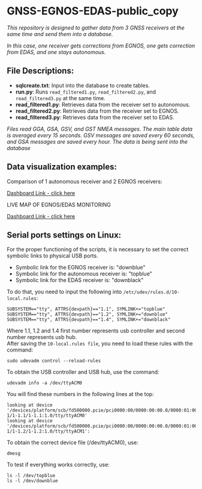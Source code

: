 # GNSS-EGNOS-EDAS-public_copy

*This repository is designed to gather data from 3 GNSS receivers at the same time and send them into a database.*  

*In this case, one receiver gets corrections from EGNOS, one gets correction from EDAS, and one stays autonomous.*


## File Descriptions:

- **sqlcreate.txt**: Input into the database to create tables.
- **run.py**: Runs `read_filtered1.py`, `read_filtered2.py`, and `read_filtered3.py` at the same time.
- **read_filtered1.py**: Retrieves data from the receiver set to autonomous.
- **read_filtered2.py**: Retrieves data from the receiver set to EGNOS.
- **read_filtered3.py**: Retrieves data from the receiver set to EDAS.

*Files read GGA, GSA, GSV, and GST NMEA messages. The main table data is averaged every 15 seconds. GSV messages are saved every 60 seconds, and GSA messages are saved every hour. The data is being sent into the database*
## Data visualization examples:

Comparison of 1 autonomous receiver and 2 EGNOS receivers:

[Dashboard Link - click here](https://snapshots.raintank.io/dashboard/snapshot/ydCzoeqLxJwCxJpAXFZ671sX4aNz1fIp?orgId=2)

LIVE MAP OF EGNOS/EDAS MONITORING

[Dashboard Link - click here](https://jehlijos.grafana.net/public-dashboards/c89bc489f042467dbce34466b557b938?orgId=1)

## Serial ports settings on Linux:

For the proper functioning of the scripts, it is necessary to set the correct symbolic links to physical USB ports.

- Symbolic link for the EGNOS receiver is: "downblue"
- Symbolic link for the autonomous receiver is: "topblue"
- Symbolic link for the EDAS receiver is: "downblack"

To do that, you need to input the following into `/etc/udev/rules.d/10-local.rules`:

```
SUBSYSTEM=="tty", ATTRS{devpath}=="1.1", SYMLINK+="topblue" 
SUBSYSTEM=="tty", ATTRS{devpath}=="1.2", SYMLINK+="downblue"
SUBSYSTEM=="tty", ATTRS{devpath}=="1.4", SYMLINK+="downblack"
```

Where 1.1, 1.2 and 1.4 first number represents usb controller and second number represents  usb hub.<br>
After saving the `10-local.rules file`, you need to load these rules with the command:
```
sudo udevadm control --reload-rules
```
To obtain the USB controller and USB hub, use the command:
```
udevadm info -a /dev/ttyACM0
```
You will find these numbers in the following lines at the top:
```
looking at device '/devices/platform/scb/fd500000.pcie/pci0000:00/0000:00:00.0/0000:01:00.0/usb1/1-1/1-1.1/1-1.1:1.0/tty/ttyACM0'
looking at device '/devices/platform/scb/fd500000.pcie/pci0000:00/0000:00:00.0/0000:01:00.0/usb1/1-1/1-1.2/1-1.2:1.0/tty/ttyACM1':
```
To obtain the correct device file (/dev/ttyACM0), use:
```
dmesg
```
To test if everything works correctly, use:
```
ls -l /dev/topblue
ls -l /dev/downblue
```
